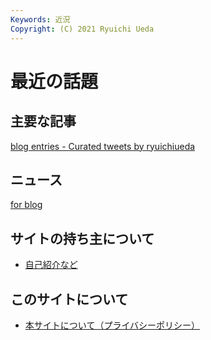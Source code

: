 ```yaml
---
Keywords: 近況
Copyright: (C) 2021 Ryuichi Ueda
---
```


# 最近の話題

## 主要な記事

<a class="twitter-timeline" href="https://twitter.com/ryuichiueda/timelines/1368434533897367552?ref_src=twsrc%5Etfw">blog entries - Curated tweets by ryuichiueda</a> <script async src="https://platform.twitter.com/widgets.js" charset="utf-8"></script>

## ニュース

<a class="twitter-grid" data-partner="tweetdeck" href="https://twitter.com/ryuichiueda/timelines/990954344894771200?ref_src=twsrc%5Etfw">for blog</a> <script async src="https://platform.twitter.com/widgets.js" charset="utf-8"></script>

## サイトの持ち主について

* [自己紹介など](/?page=bio)

## このサイトについて

* [本サイトについて（プライバシーポリシー）](https://b.ueda.tech/?page=privacy)
